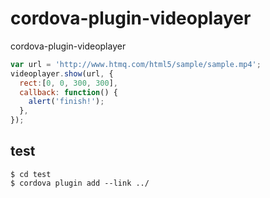 # cordova-plugin-videoplayer
cordova-plugin-videoplayer


```js
var url = 'http://www.htmq.com/html5/sample/sample.mp4';
videoplayer.show(url, {
  rect:[0, 0, 300, 300],
  callback: function() {
    alert('finish!');
  },
});
```

## test

```
$ cd test
$ cordova plugin add --link ../
```
